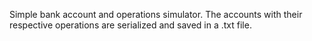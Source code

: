 Simple bank account and operations simulator.
The accounts with their respective operations are serialized and saved in a .txt file.
